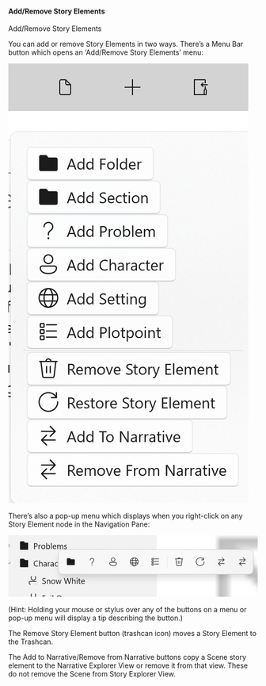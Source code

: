 #### Add/Remove Story Elements ####
Add/Remove Story Elements

You can add or remove Story Elements in two ways. There’s a Menu Bar button which opens an ‘Add/Remove Story Elements’ menu:

![](Add-Story-Element-Menu.png)

There’s also a pop-up menu which displays when you right-click on any Story Element node in the Navigation Pane:

![](Story-Element-Flyout.png)

(Hint: Holding your mouse or stylus over any of the buttons on a menu or pop-up menu will display a tip describing the button.)


The Remove Story Element button (trashcan icon) moves a Story Element to the Trashcan.

The Add to Narrative/Remove from Narrative buttons copy a Scene story element to the Narrative Explorer View or remove it from that view.  These do not remove the Scene from Story Explorer View.


